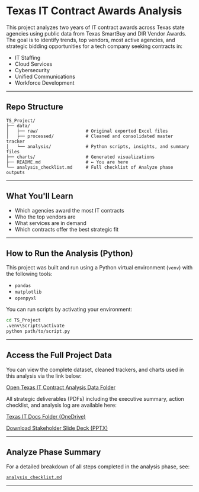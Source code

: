 
# Texas IT Contract Awards Analysis

This project analyzes two years of IT contract awards across Texas state agencies using public data from Texas SmartBuy and DIR Vendor Awards. The goal is to identify trends, top vendors, most active agencies, and strategic bidding opportunities for a tech company seeking contracts in:

- IT Staffing
- Cloud Services
- Cybersecurity
- Unified Communications
- Workforce Development

---

## Repo Structure

```
TS_Project/
├── data/
│   ├── raw/                  # Original exported Excel files
│   ├── processed/            # Cleaned and consolidated master tracker
│   └── analysis/             # Python scripts, insights, and summary files
├── charts/                   # Generated visualizations
├── README.md                 # ← You are here
└── analysis_checklist.md     # Full checklist of Analyze phase outputs
```

---

## What You'll Learn

- Which agencies award the most IT contracts
- Who the top vendors are
- What services are in demand
- Which contracts offer the best strategic fit

---

## How to Run the Analysis (Python)

This project was built and run using a Python virtual environment (`venv`) with the following tools:

- `pandas`
- `matplotlib`
- `openpyxl`

You can run scripts by activating your environment:

```bash
cd TS_Project
.venv\Scripts\activate
python path/to/script.py
```

---

## Access the Full Project Data

You can view the complete dataset, cleaned trackers, and charts used in this analysis via the link below:

[Open Texas IT Contract Analysis Data Folder](https://teknikallyspeaking-my.sharepoint.com/:f:/p/kent_ward/EotxBV76e-NPv2KcmRsuRcsB4YOYv-M0rZ16MF3Kmcnkdg?e=GqhiMR)

All strategic deliverables (PDFs) including the executive summary, action checklist, and analysis log are available here:

[Texas IT Docs Folder (OneDrive)](https://teknikallyspeaking-my.sharepoint.com/:f:/p/kent_ward/ErasqYzPesRCv5cWer2Msj0BfZACOdMd5sW1YmAhvQK-VA)


[Download Stakeholder Slide Deck (PPTX)](https://teknikallyspeaking-my.sharepoint.com/:p:/p/kent_ward/EfxvmJQ3WhFBrKtWI67ei2cBxArlPLUDxtKsvi2qreNXsg?e=Ux3yE1)

---

## Analyze Phase Summary

For a detailed breakdown of all steps completed in the analysis phase, see:

[`analysis_checklist.md`](data/analysis/analysis_checklist.md)

---

